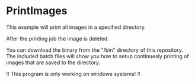 # PrintImages

This example will print all images in a specified directory. 

After the printing job the image is deleted. 


You can download the binary from the "/bin" directory of this repository. 
The included batch files will show you how to setup continuesly printing of images that are saved to the directory.

!! This program is only working on windows systems! !!
